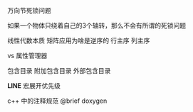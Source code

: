 万向节死锁问题

如果一个物体只绕着自己的3个轴转，那么不会有所谓的死锁问题

线性代数本质
矩阵应用为啥是逆序的
行主序 列主序

vs 属性管理器

包含目录 附加包含目录 外部包含目录

__LINE__ 宏展开优先级

c++ 中的注释规范 @brief
doxygen